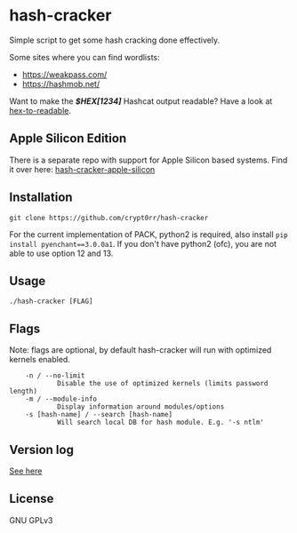 # hash-cracker

Simple script to get some hash cracking done effectively.

Some sites where you can find wordlists:

* <https://weakpass.com/>
* <https://hashmob.net/>

Want to make the ***$HEX[1234]*** Hashcat output readable? Have a look at [hex-to-readable](https://github.com/crypt0rr/hex-to-readable).

## Apple Silicon Edition

There is a separate repo with support for Apple Silicon based systems. Find it over here: [hash-cracker-apple-silicon](https://github.com/crypt0rr/hash-cracker-apple-silicon)

## Installation

```plain
git clone https://github.com/crypt0rr/hash-cracker
```

For the current implementation of PACK, python2 is required, also install `pip install pyenchant==3.0.0a1`. If you don't have python2 (ofc), you are not able to use option 12 and 13.

## Usage

```plain
./hash-cracker [FLAG]
```

## Flags

Note: flags are optional, by default hash-cracker will run with optimized kernels enabled.

```plain
    -n / --no-limit
            Disable the use of optimized kernels (limits password length)
    -m / --module-info
            Display information around modules/options
    -s [hash-name] / --search [hash-name]
            Will search local DB for hash module. E.g. '-s ntlm'
```

## Version log

[See here](VERSION.md)

## License

GNU GPLv3
